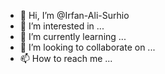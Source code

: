 - 👋 Hi, I’m @Irfan-Ali-Surhio
- 👀 I’m interested in ...
- 🌱 I’m currently learning ...
- 💞️ I’m looking to collaborate on ...
- 📫 How to reach me ...

<!---
Irfan-Ali-Surhio/Irfan-Ali-Surhio is a ✨ special ✨ repository because its `README.md` (this file) appears on your GitHub profile.
You can click the Preview link to take a look at your changes.
--->
